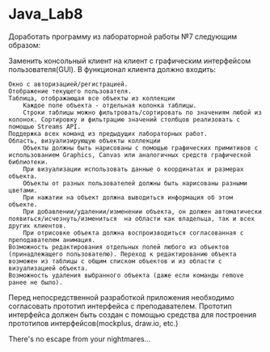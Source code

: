 # Java_Lab8
    

Доработать программу из лабораторной работы №7 следующим образом:

Заменить консольный клиент на клиент с графическим интерфейсом пользователя(GUI). 
В функционал клиента должно входить:

    Окно с авторизацией/регистрацией.
    Отображение текущего пользователя.
    Таблица, отображающая все объекты из коллекции
        Каждое поле объекта - отдельная колонка таблицы.
        Строки таблицы можно фильтровать/сортировать по значениям любой из колонок. Сортировку и фильтрацию значений столбцов реализовать с помощью Streams API.
    Поддержка всех команд из предыдущих лабораторных работ.
    Область, визуализирующую объекты коллекции
        Объекты должны быть нарисованы с помощью графических примитивов с использованием Graphics, Canvas или аналогичных средств графической библиотеки.
        При визуализации использовать данные о координатах и размерах объекта.
        Объекты от разных пользователей должны быть нарисованы разными цветами.
        При нажатии на объект должна выводиться информация об этом объекте.
        При добавлении/удалении/изменении объекта, он должен автоматически появиться/исчезнуть/измениться  на области как владельца, так и всех других клиентов. 
        При отрисовке объекта должна воспроизводиться согласованная с преподавателем анимация.
    Возможность редактирования отдельных полей любого из объектов (принадлежащего пользователю). Переход к редактированию объекта возможен из таблицы с общим списком объектов и из области с визуализацией объекта.
    Возможность удаления выбранного объекта (даже если команды remove ранее не было).

Перед непосредственной разработкой приложения необходимо согласовать прототип интерфейса с преподавателем. Прототип интерфейса должен быть создан с помощью средства для построения прототипов интерфейсов(mockplus, draw.io, etc.)





There's no escape from your nightmares...
